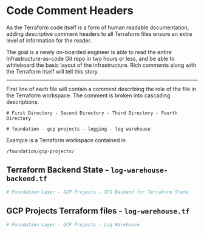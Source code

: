 # Code Comment Headers

As the Terraform code itself is a form of human readable documentation, adding descriptive comment headers to all Terraform files ensure an extra level of information for the reader.

The goal is a newly on-boarded engineer is able to read the entire Infrastructure-as-code Git repo in two hours or less, and be able to whiteboard the basic layout of the infrastructure.  Rich comments along with the Terraform itself will tell this story.

---

First line of each file will contain a comment describing the role of the file in the Terraform workspace.  The comment is broken into cascading descriptions.

`# First Directory - Second Directory - Third Directory - Fourth Directory`

`# foundation - gcp projects - logging - log warehouse`

Example is a Terraform workspace contained in

`/foundation/gcp-projects/`

## Terraform Backend State - `log-warehouse-backend.tf`

```bash
# Foundation Layer - GCP Projects - GCS Backend for Terraform State
```

## GCP Projects Terraform files - `log-warehouse.tf`

```bash
# Foundation Layer - GCP Projects - Log Warehouse
```
